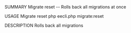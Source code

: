 SUMMARY
    Migrate reset -- Rolls back all migrations at once

USAGE
    Migrate reset php eecli.php migrate:reset

DESCRIPTION
    Rolls back all migrations

